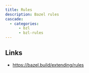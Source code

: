 ```yaml
---
title: Rules
description: Bazel rules
cascade:
  - categories:
      - bzl
      - bzl-rules
---
```


## Links

- https://bazel.build/extending/rules
